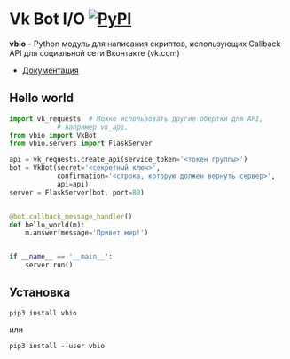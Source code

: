 # Vk Bot I/O [![PyPI](https://img.shields.io/pypi/v/vbio.svg)](https://pypi.org/project/vbio/)
**vbio** - Python модуль для написания скриптов, использующих Callback API для социальной сети Вконтакте (vk.com)
* [Документация](https://vbio.readthedocs.io/en/latest/)

## Hello world
```python
import vk_requests  # Можно использовать другие обертки для API,
		    # например vk_api.
from vbio import VkBot
from vbio.servers import FlaskServer

api = vk_requests.create_api(service_token='<токен группы>')
bot = VkBot(secret='<секретный ключ>', 
            confirmation='<строка, которую должен вернуть сервер>',
            api=api)
server = FlaskServer(bot, port=80)


@bot.callback_message_handler()
def hello_world(m):
    m.answer(message='Привет мир!')


if __name__ == '__main__':
    server.run()
```

## Установка
```
pip3 install vbio
```
или
```
pip3 install --user vbio
```
